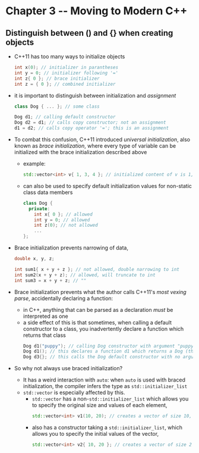 # Chapter 3 -- Moving to Modern C++

## Distinguish between () and {} when creating objects
  - C++11 has too many ways to initialize objects
    ```cpp
    int x(0); // initializer in parantheses
    int y = 0; // initializer following '='
    int z{ 0 }; // brace initializer
    int z = { 0 }; // combined initializer
    ```
  - it is important to distinguish between initialization and *assignment*
    ```cpp
    class Dog { ... }; // some class

    Dog d1; // calling default constructor 
    Dog d2 = d1; // calls copy constructor; not an assignment
    d1 = d2; // calls copy operator '='; this is an assignment
    ```

  - To combat this confusion, C++11 introduced *universal initialization*, also known as *brace initialization*, where every type of variable can be initialized with the brace initialization described above
    - example:
      ```cpp
      std::vector<int> v{ 1, 3, 4 }; // initialized content of v is 1, 3, 5
      ```
    - can also be used to specify default initialization values for non-static class data members
      ```cpp
      class Dog {
        private:
          int x{ 0 }; // allowed
          int y = 0; // allowed
          int z(0); // not allowed
          ...
      };
      ```
      
  - Brace initialization prevents narrowing of data,
    ```cpp
    double x, y, z;

    int sum1{ x + y + z }; // not allowed, double narrowing to int
    int sum2(x + y + z); // allowed, will truncate to int
    int sum3 = x + y + z; // ""
    ```
    
  - Brace initialization prevents what the author calls C++11's *most vexing parse*, accidentally declaring a function:
    - in C++, anything that can be parsed as a declaration *must* be interpreted as one
    - a side effect of this is that sometimes, when calling a default constructor to a class, you inadvertently declare a function which returns that class
      ```cpp
      Dog d1("puppy"); // calling Dog constructor with argument "puppy"
      Dog d1(); // this declares a function d1 which returns a Dog (that's super weird)
      Dog d3{}; // this calls the Dog default constructor with no arguments
      ```

  - So why not always use braced initialization?
    - It has a weird interaction with `auto`: when `auto` is used with braced initialization, the compiler infers the type as `std::initializer_list`
    - `std::vector` is especially affected by this.
      - `std::vector` has a non-`std::initializer_list` which allows you to specify the original size and values of each element,
        ```cpp
        std::vector<int> v1(10, 20); // creates a vector of size 10, of which all elements have value 20
        ```
      - also has a constructor taking a `std::initializer_list`, which allows you to specify the initial values of the vector,
        ```cpp
        std::vector<int> v2{ 10, 20 }; // creates a vector of size 2 with values 10 and 20
        ```
        
